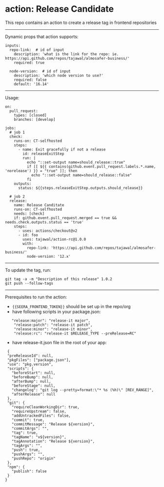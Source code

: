 # action: Release Candidate
This repo contains an action to create a release tag in frontend repositories


----
Dynamic props that action supports:
```
inputs:
  repo-link:  # id of input
    description: 'what is the link for the repo: ie. https://api.github.com/repos/tajawal/almosafer-business/'
    required: true
 
  node-version:  # id of input
    description: 'which node version to use?'
    required: false
    default: '16.14'

```


----

Usage:

```
on:
  pull_request:
    types: [closed]
    branches: [develop]

jobs:
  # job 1
  check:
    runs-on: CT-selfhosted
    steps:
      - name: Exit gracefully if not a release
        id: releaseExitStep
        run: |
          echo "::set-output name=should_release::true"
          if [[ ${{ contains(github.event.pull_request.labels.*.name, 'norelease') }} = "true" ]]; then
            echo "::set-output name=should_release::false"
          fi
    outputs:
      status: ${{steps.releaseExitStep.outputs.should_release}}

  # job 2
  release:
    name: Release Canditate
    runs-on: CT-selfhosted
    needs: [check]
    if: github.event.pull_request.merged == true && needs.check.outputs.status == 'true'
    steps:
      - uses: actions/checkout@v2
      - id: foo
        uses: tajawal/action-rc@1.0.0
        with:
          repo-link: 'https://api.github.com/repos/tajawal/almosafer-business/'
          node-version: '12.x'
```


----

To update the tag, run:
```
git tag -a -m "Description of this release" 1.0.2
git push --follow-tags
```


----

Prerequisites to run the action:
- `{{SEERA_FRONTEND_TOKEN}}`  should be set up in the repo/org
- have following scripts in your package.json:
```
   "release:major": "release-it major",
    "release:patch": "release-it patch",
    "release:minor": "release-it minor",
    "release:rc": "release-it $RELEASE_TYPE --preRelease=RC"
```
- have release-it.json file in the root of your app:
 ```
  {
  "preReleaseId": null,
  "pkgFiles": ["package.json"],
  "use": "pkg.version",
  "scripts": {
    "beforeStart": null,
    "beforeBump": null,
    "afterBump": null,
    "beforeStage": null,
    "changelog": "git log --pretty=format:\"* %s (%h)\" [REV_RANGE]",
    "afterRelease": null
  },
  "git": {
    "requireCleanWorkingDir": true,
    "requireUpstream": false,
    "addUntrackedFiles": false,
    "commit": true,
    "commitMessage": "Release ${version}",
    "commitArgs": "",
    "tag": true,
    "tagName": "v${version}",
    "tagAnnotation": "Release ${version}",
    "tagArgs": "",
    "push": true,
    "pushArgs": "",
    "pushRepo": "origin"
  },
  "npm": {
    "publish": false
  }
}
```

